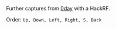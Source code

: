 Further captures from [0day](https://github.com/UberGuidoZ/Flipper/tree/main/Sub-GHz/Gas_Sign) with a HackRF.

Order: `Up, Down, Left, Right, S, Back`
